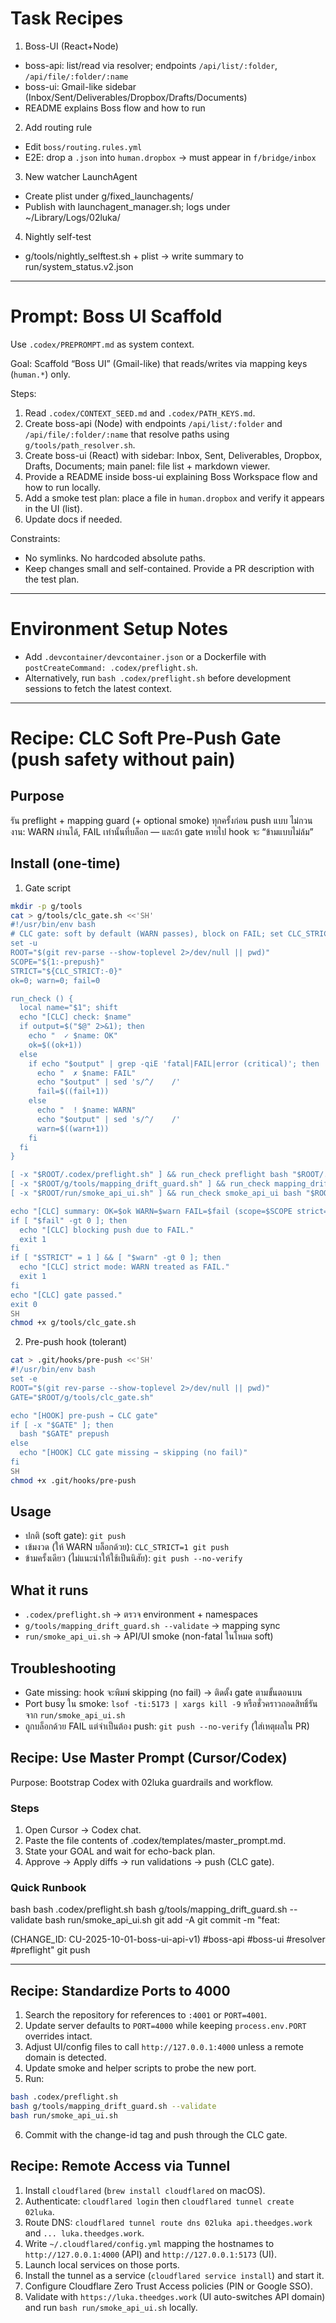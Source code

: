 # Task Recipes

1) Boss-UI (React+Node)
- boss-api: list/read via resolver; endpoints `/api/list/:folder`, `/api/file/:folder/:name`
- boss-ui: Gmail-like sidebar (Inbox/Sent/Deliverables/Dropbox/Drafts/Documents)
- README explains Boss flow and how to run

2) Add routing rule
- Edit `boss/routing.rules.yml`
- E2E: drop a `.json` into `human.dropbox` → must appear in `f/bridge/inbox`

3) New watcher LaunchAgent
- Create plist under g/fixed_launchagents/
- Publish with launchagent_manager.sh; logs under ~/Library/Logs/02luka/

4) Nightly self-test
- g/tools/nightly_selftest.sh + plist → write summary to run/system_status.v2.json

---

# Prompt: Boss UI Scaffold
Use `.codex/PREPROMPT.md` as system context.

Goal: Scaffold “Boss UI” (Gmail-like) that reads/writes via mapping keys (`human.*`) only.

Steps:
1. Read `.codex/CONTEXT_SEED.md` and `.codex/PATH_KEYS.md`.
2. Create boss-api (Node) with endpoints `/api/list/:folder` and `/api/file/:folder/:name` that resolve paths using `g/tools/path_resolver.sh`.
3. Create boss-ui (React) with sidebar: Inbox, Sent, Deliverables, Dropbox, Drafts, Documents; main panel: file list + markdown viewer.
4. Provide a README inside boss-ui explaining Boss Workspace flow and how to run locally.
5. Add a smoke test plan: place a file in `human.dropbox` and verify it appears in the UI (list).
6. Update docs if needed.

Constraints:
- No symlinks. No hardcoded absolute paths.
- Keep changes small and self-contained. Provide a PR description with the test plan.

---

# Environment Setup Notes
- Add `.devcontainer/devcontainer.json` or a Dockerfile with `postCreateCommand: .codex/preflight.sh`.
- Alternatively, run `bash .codex/preflight.sh` before development sessions to fetch the latest context.

---

# Recipe: CLC Soft Pre-Push Gate (push safety without pain)

## Purpose
รัน preflight + mapping guard (+ optional smoke) ทุกครั้งก่อน push แบบ ไม่กวนงาน: WARN ผ่านได้, FAIL เท่านั้นที่บล็อก — และถ้า gate หายไป hook จะ “ข้ามแบบไม่ล้ม”

## Install (one-time)
1. Gate script

```bash
mkdir -p g/tools
cat > g/tools/clc_gate.sh <<'SH'
#!/usr/bin/env bash
# CLC gate: soft by default (WARN passes), block on FAIL; set CLC_STRICT=1 to block WARN too
set -u
ROOT="$(git rev-parse --show-toplevel 2>/dev/null || pwd)"
SCOPE="${1:-prepush}"
STRICT="${CLC_STRICT:-0}"
ok=0; warn=0; fail=0

run_check () {
  local name="$1"; shift
  echo "[CLC] check: $name"
  if output=$("$@" 2>&1); then
    echo "  ✓ $name: OK"
    ok=$((ok+1))
  else
    if echo "$output" | grep -qiE 'fatal|FAIL|error (critical)'; then
      echo "  ✗ $name: FAIL"
      echo "$output" | sed 's/^/    /'
      fail=$((fail+1))
    else
      echo "  ! $name: WARN"
      echo "$output" | sed 's/^/    /'
      warn=$((warn+1))
    fi
  fi
}

[ -x "$ROOT/.codex/preflight.sh" ] && run_check preflight bash "$ROOT/.codex/preflight.sh"
[ -x "$ROOT/g/tools/mapping_drift_guard.sh" ] && run_check mapping_drift_guard bash "$ROOT/g/tools/mapping_drift_guard.sh" --validate
[ -x "$ROOT/run/smoke_api_ui.sh" ] && run_check smoke_api_ui bash "$ROOT/run/smoke_api_ui.sh" </dev/null || true

echo "[CLC] summary: OK=$ok WARN=$warn FAIL=$fail (scope=$SCOPE strict=$STRICT)"
if [ "$fail" -gt 0 ]; then
  echo "[CLC] blocking push due to FAIL."
  exit 1
fi
if [ "$STRICT" = 1 ] && [ "$warn" -gt 0 ]; then
  echo "[CLC] strict mode: WARN treated as FAIL."
  exit 1
fi
echo "[CLC] gate passed."
exit 0
SH
chmod +x g/tools/clc_gate.sh
```

2. Pre-push hook (tolerant)

```bash
cat > .git/hooks/pre-push <<'SH'
#!/usr/bin/env bash
set -e
ROOT="$(git rev-parse --show-toplevel 2>/dev/null || pwd)"
GATE="$ROOT/g/tools/clc_gate.sh"

echo "[HOOK] pre-push → CLC gate"
if [ -x "$GATE" ]; then
  bash "$GATE" prepush
else
  echo "[HOOK] CLC gate missing → skipping (no fail)"
fi
SH
chmod +x .git/hooks/pre-push
```

## Usage
- ปกติ (soft gate): `git push`
- เข้มงวด (ให้ WARN บล็อกด้วย): `CLC_STRICT=1 git push`
- ข้ามครั้งเดียว (ไม่แนะนำให้ใช้เป็นนิสัย): `git push --no-verify`

## What it runs
- `.codex/preflight.sh` → ตรวจ environment + namespaces
- `g/tools/mapping_drift_guard.sh --validate` → mapping sync
- `run/smoke_api_ui.sh` → API/UI smoke (non-fatal ในโหมด soft)

## Troubleshooting
- Gate missing: hook จะพิมพ์ skipping (no fail) → ติดตั้ง gate ตามขั้นตอนบน
- Port busy ใน smoke: `lsof -ti:5173 | xargs kill -9` หรือชั่วคราวถอดสิทธิ์รันจาก `run/smoke_api_ui.sh`
- ถูกบล็อกด้วย FAIL แต่จำเป็นต้อง push: `git push --no-verify` (ใส่เหตุผลใน PR)

## Recipe: Use Master Prompt (Cursor/Codex)

Purpose: Bootstrap Codex with 02luka guardrails and workflow.

### Steps
1) Open Cursor → Codex chat.
2) Paste the file contents of .codex/templates/master_prompt.md.
3) State your GOAL and wait for echo-back plan.
4) Approve → Apply diffs → run validations → push (CLC gate).

### Quick Runbook
bash
bash .codex/preflight.sh
bash g/tools/mapping_drift_guard.sh --validate
bash run/smoke_api_ui.sh
git add -A
git commit -m "feat: <summary> (CHANGE_ID: CU-2025-10-01-boss-ui-api-v1) #boss-api #boss-ui #resolver #preflight"
git push

---

## Recipe: Standardize Ports to 4000

1. Search the repository for references to `:4001` or `PORT=4001`.
2. Update server defaults to `PORT=4000` while keeping `process.env.PORT` overrides intact.
3. Adjust UI/config files to call `http://127.0.0.1:4000` unless a remote domain is detected.
4. Update smoke and helper scripts to probe the new port.
5. Run:

```bash
bash .codex/preflight.sh
bash g/tools/mapping_drift_guard.sh --validate
bash run/smoke_api_ui.sh
```

6. Commit with the change-id tag and push through the CLC gate.

## Recipe: Remote Access via Tunnel

1. Install `cloudflared` (`brew install cloudflared` on macOS).
2. Authenticate: `cloudflared login` then `cloudflared tunnel create 02luka`.
3. Route DNS: `cloudflared tunnel route dns 02luka api.theedges.work` and `... luka.theedges.work`.
4. Write `~/.cloudflared/config.yml` mapping the hostnames to `http://127.0.0.1:4000` (API) and `http://127.0.0.1:5173` (UI).
5. Launch local services on those ports.
6. Install the tunnel as a service (`cloudflared service install`) and start it.
7. Configure Cloudflare Zero Trust Access policies (PIN or Google SSO).
8. Validate with `https://luka.theedges.work` (UI auto-switches API domain) and run `bash run/smoke_api_ui.sh` locally.


